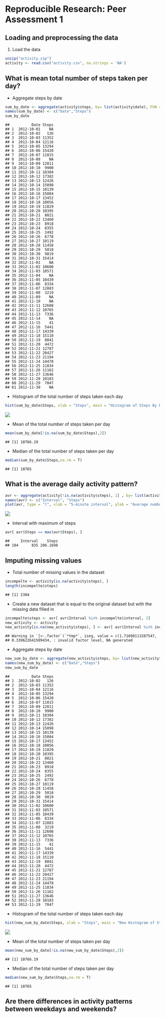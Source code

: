 # Reproducible Research: Peer Assessment 1


## Loading and preprocessing the data
1. Load the data

```r
unzip("activity.zip")
activity <- read.csv("activity.csv", na.strings = 'NA')
```
## What is mean total number of steps taken per day?
- Aggregate steps by date

```r
sum_by_date <- aggregate(activity$steps, by= list(activity$date), FUN = sum)
names(sum_by_date) <- c("Date","Steps")
sum_by_date
```

```
##          Date Steps
## 1  2012-10-01    NA
## 2  2012-10-02   126
## 3  2012-10-03 11352
## 4  2012-10-04 12116
## 5  2012-10-05 13294
## 6  2012-10-06 15420
## 7  2012-10-07 11015
## 8  2012-10-08    NA
## 9  2012-10-09 12811
## 10 2012-10-10  9900
## 11 2012-10-11 10304
## 12 2012-10-12 17382
## 13 2012-10-13 12426
## 14 2012-10-14 15098
## 15 2012-10-15 10139
## 16 2012-10-16 15084
## 17 2012-10-17 13452
## 18 2012-10-18 10056
## 19 2012-10-19 11829
## 20 2012-10-20 10395
## 21 2012-10-21  8821
## 22 2012-10-22 13460
## 23 2012-10-23  8918
## 24 2012-10-24  8355
## 25 2012-10-25  2492
## 26 2012-10-26  6778
## 27 2012-10-27 10119
## 28 2012-10-28 11458
## 29 2012-10-29  5018
## 30 2012-10-30  9819
## 31 2012-10-31 15414
## 32 2012-11-01    NA
## 33 2012-11-02 10600
## 34 2012-11-03 10571
## 35 2012-11-04    NA
## 36 2012-11-05 10439
## 37 2012-11-06  8334
## 38 2012-11-07 12883
## 39 2012-11-08  3219
## 40 2012-11-09    NA
## 41 2012-11-10    NA
## 42 2012-11-11 12608
## 43 2012-11-12 10765
## 44 2012-11-13  7336
## 45 2012-11-14    NA
## 46 2012-11-15    41
## 47 2012-11-16  5441
## 48 2012-11-17 14339
## 49 2012-11-18 15110
## 50 2012-11-19  8841
## 51 2012-11-20  4472
## 52 2012-11-21 12787
## 53 2012-11-22 20427
## 54 2012-11-23 21194
## 55 2012-11-24 14478
## 56 2012-11-25 11834
## 57 2012-11-26 11162
## 58 2012-11-27 13646
## 59 2012-11-28 10183
## 60 2012-11-29  7047
## 61 2012-11-30    NA
```

- Histogram of the total number of steps taken each day

```r
hist(sum_by_date$Steps, xlab = "Steps", main = "Histogram of Steps By Date")
```

![](PA1_template_files/figure-html/hist-1.png) 

- Mean of the total number of steps taken per day

```r
mean(sum_by_date[!is.na(sum_by_date$Steps),2])
```

```
## [1] 10766.19
```

- Median of the total number of steps taken per day

```r
median(sum_by_date$Steps,na.rm = T)
```

```
## [1] 10765
```

## What is the average daily activity pattern?

```r
avr <- aggregate(activity[!is.na(activity$steps), 1] , by= list(activity[ !is.na(activity$steps), 3]), FUN = mean)
names(avr) <- c("Interval", "Steps")
plot(avr, type = "l", xlab = "5-minute interval", ylab = "Average number of steps taken accross all days")
```

![](PA1_template_files/figure-html/unnamed-chunk-4-1.png) 

- Interval with maximum of steps

```r
avr[ avr$Steps == max(avr$Steps), ]
```

```
##     Interval    Steps
## 104      835 206.1698
```
## Imputing missing values
- Total number of missing values in the dataset 

```r
incompelte <- activity[is.na(activity$steps), ]
length(incompelte$steps)
```

```
## [1] 2304
```

- Create a new dataset that is equal to the original dataset but with the missing data filled in

```r
incompelte$steps <- avr[ avr$Interval %in% incompelte$interval, 2]
new_activity <- activity
new_activity[is.na(new_activity$steps), ] <- avr[ avr$Interval %in% incompelte$interval, 2]
```

```
## Warning in `[<-.factor`(`*tmp*`, iseq, value = c(1.71698113207547,
## 0.339622641509434, : invalid factor level, NA generated
```

- Aggregate steps by date

```r
new_sum_by_date <- aggregate(new_activity$steps, by= list(new_activity$date), FUN = sum)
names(new_sum_by_date) <- c("Date","Steps")
new_sum_by_date
```

```
##          Date Steps
## 1  2012-10-02   126
## 2  2012-10-03 11352
## 3  2012-10-04 12116
## 4  2012-10-05 13294
## 5  2012-10-06 15420
## 6  2012-10-07 11015
## 7  2012-10-09 12811
## 8  2012-10-10  9900
## 9  2012-10-11 10304
## 10 2012-10-12 17382
## 11 2012-10-13 12426
## 12 2012-10-14 15098
## 13 2012-10-15 10139
## 14 2012-10-16 15084
## 15 2012-10-17 13452
## 16 2012-10-18 10056
## 17 2012-10-19 11829
## 18 2012-10-20 10395
## 19 2012-10-21  8821
## 20 2012-10-22 13460
## 21 2012-10-23  8918
## 22 2012-10-24  8355
## 23 2012-10-25  2492
## 24 2012-10-26  6778
## 25 2012-10-27 10119
## 26 2012-10-28 11458
## 27 2012-10-29  5018
## 28 2012-10-30  9819
## 29 2012-10-31 15414
## 30 2012-11-02 10600
## 31 2012-11-03 10571
## 32 2012-11-05 10439
## 33 2012-11-06  8334
## 34 2012-11-07 12883
## 35 2012-11-08  3219
## 36 2012-11-11 12608
## 37 2012-11-12 10765
## 38 2012-11-13  7336
## 39 2012-11-15    41
## 40 2012-11-16  5441
## 41 2012-11-17 14339
## 42 2012-11-18 15110
## 43 2012-11-19  8841
## 44 2012-11-20  4472
## 45 2012-11-21 12787
## 46 2012-11-22 20427
## 47 2012-11-23 21194
## 48 2012-11-24 14478
## 49 2012-11-25 11834
## 50 2012-11-26 11162
## 51 2012-11-27 13646
## 52 2012-11-28 10183
## 53 2012-11-29  7047
```

- Histogram of the total number of steps taken each day

```r
hist(new_sum_by_date$Steps, xlab = "Steps", main = "New Histogram of Steps By Date")
```

![](PA1_template_files/figure-html/newhist-1.png) 

- Mean of the total number of steps taken per day

```r
mean(new_sum_by_date[!is.na(new_sum_by_date$Steps),2])
```

```
## [1] 10766.19
```

- Median of the total number of steps taken per day

```r
median(new_sum_by_date$Steps,na.rm = T)
```

```
## [1] 10765
```
## Are there differences in activity patterns between weekdays and weekends?


